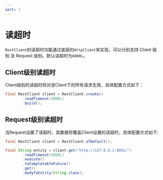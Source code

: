 ```yaml
---
sort: 1
---
```


# 读超时
`RestClient`的读超时功能通过底层的`HttpClient`来实现，可以分别支持 Client 级别 及 Request 级别。默认读超时为`6000L`。

## Client级别读超时
Client级别的读超时将对该Client下的所有请求生效，具体配置方式如下：
```java
final RestClient client = RestClient.create()
        .readTimeout(3000L)
        .build();
```

## Request级别读超时
当Request设置了读超时，其数据将覆盖Client设置的读超时，具体配置方式如下:
```java
final RestClient client = RestClient.ofDefault();

final String entity = client.get("http://127.0.0.1:8081/")
        .readTimeout(3000L)
        .execute()
        .toCompletableFuture()
        .get()
        .bodyToEntity(String.class);
```